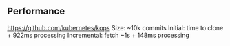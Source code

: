 ## Performance
https://github.com/kubernetes/kops
Size: ~10k commits
Initial: time to clone + 922ms processing
Incremental: fetch ~1s + 148ms processing